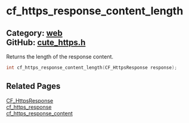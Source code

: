 [](../header.md ':include')

# cf_https_response_content_length

Category: [web](/api_reference?id=web)  
GitHub: [cute_https.h](https://github.com/RandyGaul/cute_framework/blob/master/include/cute_https.h)  
---

Returns the length of the response content.

```cpp
int cf_https_response_content_length(CF_HttpsResponse response);
```

## Related Pages

[CF_HttpsResponse](/web/cf_httpsresponse.md)  
[cf_https_response](/web/cf_https_response.md)  
[cf_https_response_content](/web/cf_https_response_content.md)  
